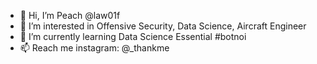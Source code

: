 - 👋 Hi, I’m Peach @law01f
- 👀 I’m interested in Offensive Security, Data Science, Aircraft Engineer
- 🌱 I’m currently learning Data Science Essential #botnoi
- 📫 Reach me instagram: @_thankme

<!---
law01f/law01f is a ✨ special ✨ repository because its `README.md` (this file) appears on your GitHub profile.
You can click the Preview link to take a look at your changes.
--->

